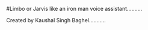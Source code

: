 #Limbo or Jarvis like an iron man voice assistant..........




Created by Kaushal Singh Baghel...........
